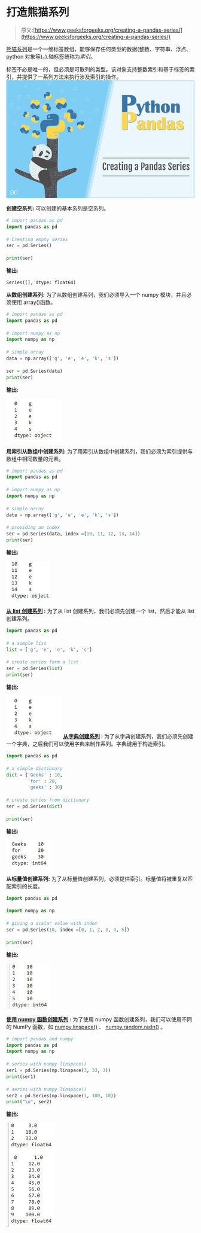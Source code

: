 # 打造熊猫系列

> 原文:[https://www.geeksforgeeks.org/creating-a-pandas-series/](https://www.geeksforgeeks.org/creating-a-pandas-series/)

[熊猫系列](https://www.geeksforgeeks.org/python-pandas-series/)是一个一维标签数组，能够保存任何类型的数据(整数、字符串、浮点、python 对象等)。).轴标签统称为*索引*。

标签不必是唯一的，但必须是可散列的类型。该对象支持整数索引和基于标签的索引，并提供了一系列方法来执行涉及索引的操作。
![](img/6ab8f20d43e60d207c006314d34d641d.png)

**创建空系列:**
可以创建的基本系列是空系列。

```py
# import pandas as pd
import pandas as pd

# Creating empty series
ser = pd.Series()

print(ser)
```

**输出:**

```py
Series([], dtype: float64)

```

**从数组创建系列:**
为了从数组创建系列，我们必须导入一个 numpy 模块，并且必须使用 array()函数。

```py
# import pandas as pd
import pandas as pd

# import numpy as np
import numpy as np

# simple array
data = np.array(['g', 'e', 'e', 'k', 's'])

ser = pd.Series(data)
print(ser)
```

**输出:**

![](img/1a354fc7e0903eb067c2132eec1a6716.png)

**用索引从数组中创建系列:**
为了用索引从数组中创建系列，我们必须为索引提供与数组中相同数量的元素。

```py
# import pandas as pd
import pandas as pd

# import numpy as np
import numpy as np

# simple array
data = np.array(['g', 'e', 'e', 'k', 's'])

# providing an index
ser = pd.Series(data, index =[10, 11, 12, 13, 14])
print(ser)
```

**输出:**

![](img/730879bfd44a4707717587597cc418b5.png)

**[从 list 创建系列](https://www.geeksforgeeks.org/creating-a-pandas-series-from-lists/) :**
为了从 list 创建系列，我们必须先创建一个 list，然后才能从 list 创建系列。

```py
import pandas as pd

# a simple list
list = ['g', 'e', 'e', 'k', 's']

# create series form a list
ser = pd.Series(list)
print(ser)
```

**输出:**

![](img/1a354fc7e0903eb067c2132eec1a6716.png)
**[从字典创建系列](https://www.geeksforgeeks.org/creating-a-pandas-series-from-dictionary/) :**
为了从字典创建系列，我们必须先创建一个字典，之后我们可以使用字典来制作系列。字典键用于构造索引。

```py
import pandas as pd

# a simple dictionary
dict = {'Geeks' : 10,
        'for' : 20,
        'geeks' : 30}

# create series from dictionary
ser = pd.Series(dict)

print(ser)
```

**输出:**

![](img/a7a58b25fc8cfd9f07ebd6729a8a7f16.png)

**从标量值创建系列:**
为了从标量值创建系列，必须提供索引。标量值将被重复以匹配索引的长度。

```py
import pandas as pd

import numpy as np

# giving a scalar value with index
ser = pd.Series(10, index =[0, 1, 2, 3, 4, 5])

print(ser)
```

**输出:**

![](img/95adc7b16502872c662c037dbd220946.png)

**[使用 numpy 函数创建系列](https://www.geeksforgeeks.org/create-pandas-series-using-numpy-functions/) :**
为了使用 numpy 函数创建系列，我们可以使用不同的 NumPy 函数，如 [numpy.linspace()](https://www.geeksforgeeks.org/numpy-linspace-python/) 、 [numpy.random.radn()](https://www.geeksforgeeks.org/numpy-random-randn-python/) 。

```py
# import pandas and numpy 
import pandas as pd 
import numpy as np 

# series with numpy linspace()  
ser1 = pd.Series(np.linspace(3, 33, 3)) 
print(ser1) 

# series with numpy linspace() 
ser2 = pd.Series(np.linspace(1, 100, 10)) 
print("\n", ser2) 
```

**输出:**

![](img/c62568eace46b7e2b11a3bad5dada76d.png)